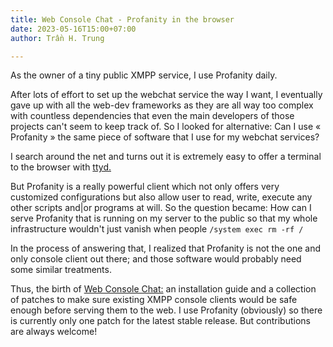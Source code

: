 ```yaml
---
title: Web Console Chat - Profanity in the browser
date: 2023-05-16T15:00+07:00
author: Trần H. Trung

---
```


As the owner of a tiny public XMPP service, I use Profanity daily.

After lots of effort to set up the webchat service the way I want, I
eventually gave up with all the web-dev frameworks as they are all way too
complex with countless dependencies that even the main developers of those
projects can't seem to keep track of. So I looked for alternative: Can I use
« Profanity » the same piece of software that I use for my webchat services? 

I search around the net and turns out it is extremely easy to offer a terminal
to the browser with [ttyd.](https://tsl0922.github.io/ttyd/)

But Profanity is a really powerful client which not only offers very
customized configurations but also allow user to read, write, execute any
other scripts and|or programs at will. So the question became: How can I serve
Profanity that is running on my server to the public so that my whole
infrastructure wouldn't just vanish when people `/system exec rm -rf /`

In the process of answering that, I realized that Profanity is not the one and
only console client out there; and those software would probably need some
similar treatments.

Thus, the birth of [Web Console Chat:](https://soft.trung.fun/webcc/webcc.html)
an installation guide and a collection of patches to make sure existing XMPP
console clients would be safe enough before serving them to the web.
I use Profanity (obviously) so there is currently only one patch for the latest
stable release. But contributions are always welcome!

